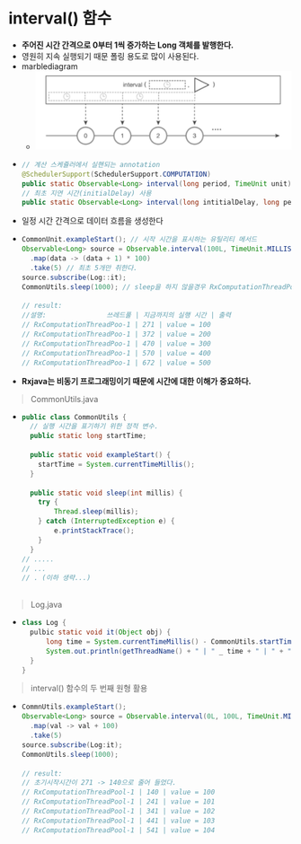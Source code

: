 interval() 함수
===
* **주어진 시간 간격으로 0부터 1씩 증가하는 Long 객체를 발행한다.**
* 영원히 지속 실행되기 때문 폴링 용도로 많이 사용된다.
* marblediagram
  * ![](img/marblediagram_interval.png)
* ```java
  // 계산 스케쥴러에서 실핸되는 annotation
  @SchedulerSupport(SchedulerSupport.COMPUTATION)
  public static Observable<Long> interval(long period, TimeUnit unit)
  // 최초 지연 시간(initialDelay) 사용
  public static Observable<Long> interval(long intitialDelay, long period, TimeUnit unit)
* 일정 시간 간격으로 데이터 흐름을 생성한다
* ```java
  CommonUnit.exampleStart(); // 시작 시간을 표시하는 유틸리티 메서드
  Observable<Long> source = Observable.interval(100L, TimeUnit.MILLISECONDS)
    .map(data -> (data + 1) * 100)
    .take(5) // 최초 5개만 취한다.
  source.subscribe(Log::it);
  CommonUtils.sleep(1000); // sleep을 하지 않을경우 RxComputationThreadPool 에서 실행 완료되기전에 메인스레드가 종료되버린다.

  // result:
  //설명:               쓰레드풀 | 지금까지의 실행 시간 | 출력
  // RxComputationThreadPoo-1 | 271 | value = 100
  // RxComputationThreadPoo-1 | 372 | value = 200
  // RxComputationThreadPoo-1 | 470 | value = 300
  // RxComputationThreadPoo-1 | 570 | value = 400
  // RxComputationThreadPoo-1 | 672 | value = 500
* **Rxjava는 비동기 프로그래밍이기 때문에 시간에 대한 이해가 중요하다.**

> CommonUtils.java
* ```java
  public class CommonUtils {
    // 실행 시간을 표기하기 위한 정적 변수.
    public static long startTime;
    
    public static void exampleStart() {
      startTime = System.currentTimeMillis();
    }
    
    public static void sleep(int millis) {
      try {
          Thread.sleep(millis);
      } catch (InterruptedException e) {
          e.printStackTrace();
      }
    }
  // .....
  // ...
  // . (이하 생략...)
 
> Log.java
* ```java
  class Log {
    pulbic static void it(Object obj) {
        long time = System.currentTimeMillis() - CommonUtils.startTime;
        System.out.println(getThreadName() + " | " _ time + " | " + "value = " + obj);
    }
  }
  
> interval() 함수의 두 번째 원형 활용
* ```java
  CommnUtils.exampleStart();
  Observable<Long> source = Observable.interval(0L, 100L, TimeUnit.MILLISECONDS)
    .map(val -> val + 100)
    .take(5)
  source.subscribe(Log:it);
  CommonUtils.sleep(1000);
 
  // result:
  // 초기시작시간이 271 -> 140으로 줄어 들었다.
  // RxComputationThreadPool-1 | 140 | value = 100
  // RxComputationThreadPool-1 | 241 | value = 101
  // RxComputationThreadPool-1 | 341 | value = 102
  // RxComputationThreadPool-1 | 441 | value = 103
  // RxComputationThreadPool-1 | 541 | value = 104
  
